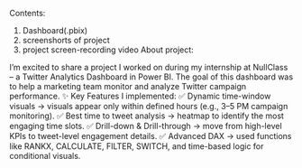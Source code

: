 Contents:
1. Dashboard(.pbix)
2. screenshorts of project
3. project screen-recording video 
About project:

I’m excited to share a project I worked on during my internship at NullClass – a Twitter Analytics Dashboard in Power BI.
The goal of this dashboard was to help a marketing team monitor and analyze Twitter campaign performance.
✨ Key Features I implemented:
✅ Dynamic time-window visuals → visuals appear only within defined hours (e.g., 3–5 PM campaign monitoring).
✅ Best time to tweet analysis → heatmap to identify the most engaging time slots.
✅ Drill-down & Drill-through → move from high-level KPIs to tweet-level engagement details.
✅ Advanced DAX → used functions like RANKX, CALCULATE, FILTER, SWITCH, and time-based logic for conditional visuals.
